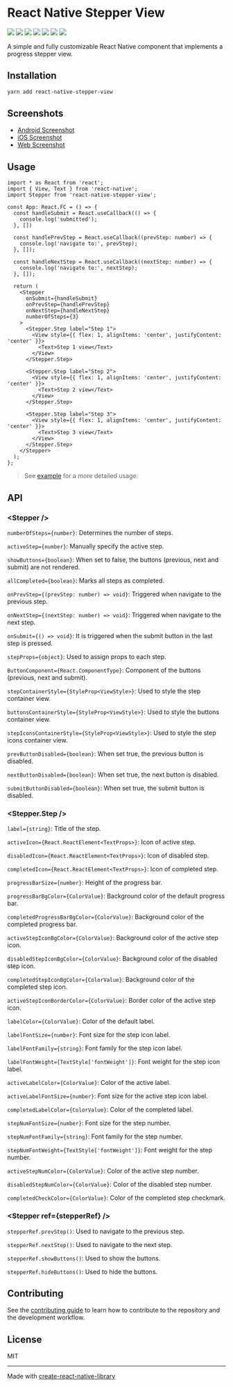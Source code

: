 # React Native Stepper View

![](https://badgen.net/npm/license/react-native-stepper-view)
[![](https://img.shields.io/npm/v/react-native-stepper-view.svg)](https://www.npmjs.com/package/react-native-stepper-view)
![](https://badgen.net/packagephobia/install/react-native-stepper-view)
![](https://badgen.net/bundlephobia/min/react-native-stepper-view)
![](https://badgen.net/bundlephobia/minzip/react-native-stepper-view)
![](https://badgen.net/npm/dw/react-native-stepper-view)
![](https://badgen.net/npm/dm/react-native-stepper-view)

A simple and fully customizable React Native component that implements a progress stepper view.

## Installation

```sh
yarn add react-native-stepper-view
```

## Screenshots

- [Android Screenshot](./screenshots/android-screenshot.gif)
- [iOS Screenshot](./screenshots/ios-screenshot.gif)
- [Web Screenshot](./screenshots/web-screenshot.gif)

## Usage

```tsx
import * as React from 'react';
import { View, Text } from 'react-native';
import Stepper from 'react-native-stepper-view';

const App: React.FC = () => {
  const handleSubmit = React.useCallback(() => {
    console.log('submitted');
  }, [])

  const handlePrevStep = React.useCallback((prevStep: number) => {
    console.log('navigate to:', prevStep);
  }, []);

  const handleNextStep = React.useCallback((nextStep: number) => {
    console.log('navigate to:', nextStep);
  }, []);

  return (
    <Stepper
      onSubmit={handleSubmit}
      onPrevStep={handlePrevStep}
      onNextStep={handleNextStep}
      numberOfSteps={3}
    >
      <Stepper.Step label="Step 1">
        <View style={{ flex: 1, alignItems: 'center', justifyContent: 'center' }}>
          <Text>Step 1 view</Text>
        </View>
      </Stepper.Step>

      <Stepper.Step label="Step 2">
        <View style={{ flex: 1, alignItems: 'center', justifyContent: 'center' }}>
          <Text>Step 2 view</Text>
        </View>
      </Stepper.Step>

      <Stepper.Step label="Step 3">
        <View style={{ flex: 1, alignItems: 'center', justifyContent: 'center' }}>
          <Text>Step 3 view</Text>
        </View>
      </Stepper.Step>
    </Stepper>
  );
};
```

> See [example](./example) for a more detailed usage.

## API

### &lt;Stepper /&gt;

`numberOfSteps={number}`: Determines the number of steps.

`activeStep={number}`: Manually specify the active step.

`showButtons={boolean}`: When set to false, the buttons (previous, next and submit) are not rendered.

`allCompleted={boolean}`: Marks all steps as completed.

`onPrevStep={(prevStep: number) => void}`: Triggered when navigate to the previous step.

`onNextStep={(nextStep: number) => void}`: Triggered when navigate to the next step.

`onSubmit={() => void}`: It is triggered when the submit button in the last step is pressed.

`stepProps={object}`: Used to assign props to each step.

`ButtonComponent={React.ComponentType}`: Component of the buttons (previous, next and submit).

`stepContainerStyle={StyleProp<ViewStyle>}`: Used to style the step container view.

`buttonsContainerStyle={StyleProp<ViewStyle>}`: Used to style the buttons container view.

`stepIconsContainerStyle={StyleProp<ViewStyle>}`: Used to style the step icons container view.

`prevButtonDisabled={boolean}`: When set true, the previous button is disabled.

`nextButtonDisabled={boolean}`: When set true, the next button is disabled.

`submitButtonDisabled={boolean}`: When set true, the submit button is disabled.

### &lt;Stepper.Step /&gt;

`label={string}`: Title of the step.

`activeIcon={React.ReactElement<TextProps>}`: Icon of active step.

`disabledIcon={React.ReactElement<TextProps>}`: Icon of disabled step.

`completedIcon={React.ReactElement<TextProps>}`: Icon of completed step.

`progressBarSize={number}`: Height of the progress bar.

`progressBarBgColor={ColorValue}`: Background color of the default progress bar.

`completedProgressBarBgColor={ColorValue}`: Background color of the completed progress bar.

`activeStepIconBgColor={ColorValue}`: Background color of the active step icon.

`disabledStepIconBgColor={ColorValue}`: Background color of the disabled step icon.

`completedStepIconBgColor={ColorValue}`: Background color of the completed step icon.

`activeStepIconBorderColor={ColorValue}`: Border color of the active step icon.

`labelColor={ColorValue}`: Color of the default label.

`labelFontSize={number}`: Font size for the step icon label.

`labelFontFamily={string}`: Font family for the step icon label.

`labelFontWeight={TextStyle['fontWeight']}`: Font weight for the step icon label.

`activeLabelColor={ColorValue}`: Color of the active label.

`activeLabelFontSize={number}`: Font size for the active step icon label.

`completedLabelColor={ColorValue}`: Color of the completed label.

`stepNumFontSize={number}`: Font size for the step number.

`stepNumFontFamily={string}`: Font family for the step number.

`stepNumFontWeight={TextStyle['fontWeight']}`: Font weight for the step number.

`activeStepNumColor={ColorValue}`: Color of the active step number.

`disabledStepNumColor={ColorValue}`: Color of the disabled step number.

`completedCheckColor={ColorValue}`: Color of the completed step checkmark.

### &lt;Stepper ref={stepperRef} /&gt;

`stepperRef.prevStep()`: Used to navigate to the previous step.

`stepperRef.nextStep()`: Used to navigate to the next step.

`stepperRef.showButtons()`: Used to show the buttons.

`stepperRef.hideButtons()`: Used to hide the buttons.

## Contributing

See the [contributing guide](CONTRIBUTING.md) to learn how to contribute to the repository and the development workflow.

## License

MIT

---

Made with [create-react-native-library](https://github.com/callstack/react-native-builder-bob)
